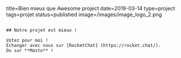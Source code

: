 title=Bien mieux que Awesome project
date=2019-03-14
type=project
tags=projet
status=published
image=/images/image_logo_2.png
~~~~~~

## Notre projet est mieux ! 

Votez pour moi ! 
Echanger avec nous sur [RocketChat] (https://rocket.chat/).
Ou sur **Masto** ! 